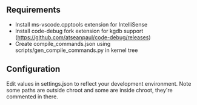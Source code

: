 ## Requirements
 - Install ms-vscode.cpptools extension for IntelliSense
 - Install code-debug fork extension for kgdb support (https://github.com/atseanpaul/code-debug/releases)
 - Create compile_commands.json using scripts/gen_compile_commands.py in kernel tree

## Configuration
Edit values in settings.json to reflect your development environment. Note some paths are outside chroot and some are inside chroot, they're commented in there.